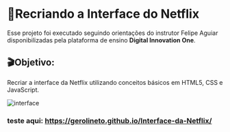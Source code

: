 # :popcorn:Recriando a Interface do Netflix   



Esse projeto foi executado seguindo orientações do instrutor Felipe Aguiar disponibilizadas pela plataforma de ensino **Digital Innovation One**.

## :clapper:Objetivo:

Recriar a interface da Netflix utilizando conceitos básicos em HTML5, CSS e JavaScript.


<p align="center">

  ![interface](https://github.com/Gerolineto/Interface-da-Netflix/blob/master/demonstration/giphy.gif)

</p>


### teste aqui: https://gerolineto.github.io/Interface-da-Netflix/
